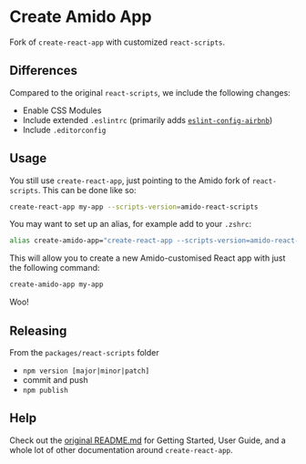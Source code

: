 # Create Amido App

Fork of `create-react-app` with customized `react-scripts`.


## Differences

Compared to the original `react-scripts`, we include the following changes:

* Enable CSS Modules
* Include extended `.eslintrc` (primarily adds [`eslint-config-airbnb`](https://www.npmjs.com/package/eslint-config-airbnb))
* Include `.editorconfig`


## Usage

You still use `create-react-app`, just pointing to the Amido fork of `react-scripts`. This can be done like so:

```sh
create-react-app my-app --scripts-version=amido-react-scripts
```

You may want to set up an alias, for example add to your `.zshrc`:

```sh
alias create-amido-app="create-react-app --scripts-version=amido-react-scripts"
```

This will allow you to create a new Amido-customised React app with just the following command:

```sh
create-amido-app my-app
```

Woo!


## Releasing

From the `packages/react-scripts` folder
* `npm version [major|minor|patch]`
* commit and push
* `npm publish`


## Help

Check out the [original README.md](https://github.com/facebookincubator/create-react-app/blob/master/README.md) for Getting Started, User Guide, and a whole lot of other documentation around `create-react-app`.
